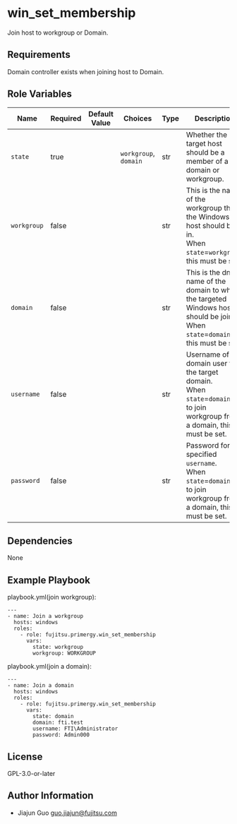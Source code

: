 win_set_membership
====================

Join host to workgroup or Domain.

Requirements
------------

Domain controller exists when joining host to Domain.

Role Variables
--------------

| Name | Required | Default Value | Choices | Type | Description |
|------|----------|---------------|---------|------|-------------|
| `state` | true | | `workgroup`, `domain` | str | Whether the target host should be a member of a domain or workgroup. |
| `workgroup` | false | | | str | This is the name of the workgroup that the Windows host should be in.<br> When `state`=`workgroup`, this must be set. |
| `domain` | false | | | str | This is the dns name of the domain to which the targeted Windows host should be joined.<br> When `state`=`domain`, this must be set. |
| `username` | false | | | str | Username of a domain user for the target domain.<br> When `state`=`domain` or to join workgroup from a domain, this must be set.  |
| `password` | false | | | str | Password for the specified `username`.<br> When `state`=`domain` or to join workgroup from a domain, this must be set. |

Dependencies
------------

None

Example Playbook
----------------

playbook.yml(join workgroup):

    ---
    - name: Join a workgroup
      hosts: windows
      roles:
        - role: fujitsu.primergy.win_set_membership
          vars:
            state: workgroup
            workgroup: WORKGROUP

playbook.yml(join a domain):

    ---
    - name: Join a domain
      hosts: windows
      roles:
        - role: fujitsu.primergy.win_set_membership
          vars:
            state: domain
            domain: fti.test
            username: FTI\Administrator
            password: Admin000

License
-------

GPL-3.0-or-later

Author Information
------------------

- Jiajun Guo <guo.jiajun@fujitsu.com>
